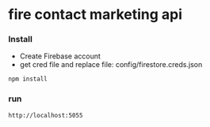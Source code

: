 # fire contact marketing api

### Install
* Create Firebase account
* get cred file and replace file: config/firestore.creds.json
```
npm install
```

### run
```
http://localhost:5055
```
